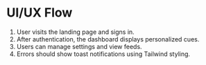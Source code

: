 # UI/UX Flow

1. User visits the landing page and signs in.
2. After authentication, the dashboard displays personalized cues.
3. Users can manage settings and view feeds.
4. Errors should show toast notifications using Tailwind styling.
